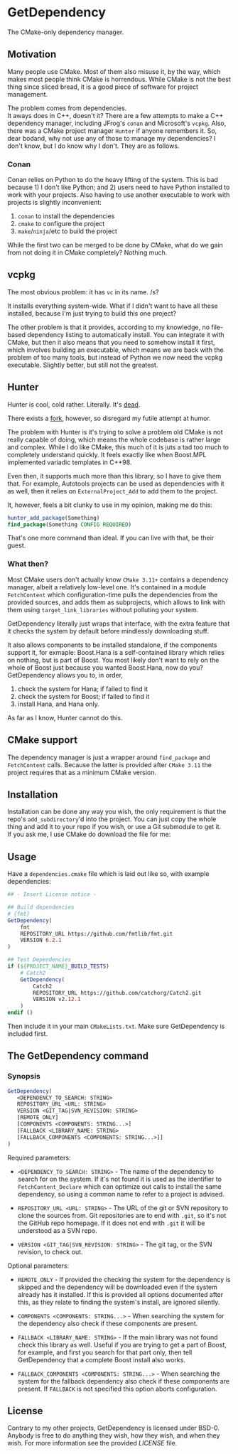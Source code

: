 # GetDependency

The CMake-only dependency manager. 

## Motivation

Many people use CMake. Most of them also misuse it, by the way, which makes most people think CMake is horrendous.
While CMake is not the best thing since sliced bread, it is a good piece of software for project management.

The problem comes from dependencies.  
It aways does in C++, doesn't it?
There are a few attempts to make a C++ dependency manager, including JFrog's `conan` and Microsoft's `vcpkg`.
Also, there was a CMake project manager `Hunter` if anyone remembers it.
So, dear bodand, why not use any of those to manage my dependencies?
I don't know, but I do know why I don't. They are as follows.

### Conan

Conan relies on Python to do the heavy lifting of the system. This is bad because 1) I don't like Python; 
and 2) users need to have Python installed to work with your projects.
Also having to use another executable to work with projects is slightly inconvenient:

 1) `conan` to install the dependencies
 2) `cmake` to configure the project
 3) `make`/`ninja`/etc to build the project

While the first two can be merged to be done by CMake, what do we gain from not doing it in CMake completely?
Nothing much.

## vcpkg

The most obvious problem: it has `vc` in its name. /s?

It installs everything system-wide. What if I didn't want to have all these installed, because I'm just trying
to build this one project? 

The other problem is that it provides, according to my knowledge, no file-based dependency listing to automatically
install. You can integrate it with CMake, but then it also means that you need to somehow install it first, which involves building an executable,
which means we are back with the problem of too many tools, but instead of Python we now need the vcpkg executable.
Slightly better, but still not the greatest.

## Hunter

Hunter is cool, cold rather. Literally. It's [dead](https://github.com/ruslo/hunter).

There exists a [fork](https://github.com/cpp-pm/hunter), however, so disregard my futile attempt at humor.

The problem with Hunter is it's trying to solve a problem old CMake is not really capable of doing,
which means the whole codebase is rather large and complex. 
While I do like CMake, this much of it is juts a tad too much to completely understand quickly.
It feels exactly like when Boost.MPL implemented variadic templates in C++98.

Even then, it supports much more than this library, so
I have to give them that. For example, Autotools projects
can be used as dependencies with it as well, then it relies on `ExternalProject_Add` to add them to the project.

It, however, feels a bit clunky to use in my opinion, making me do this:

```cmake
hunter_add_package(Something)
find_package(Something CONFIG REQUIRED)
```

That's one more command than ideal. If you can live with that, be their guest.

### What then?

Most CMake users don't actually know `CMake 3.11+` contains a dependency manager, albeit a 
relatively low-level one.
It's contained in a module `FetchContent` which configuration-time pulls the dependencies from 
the provided sources, and adds them as subprojects, which allows to link with them using 
`target_link_libraries` without polluting your system.

GetDependency literally just wraps that interface, with the extra feature that it checks the system 
by default before mindlessly downloading stuff.

It also allows components to be installed standalone, if the components support it, for exmaple:
Boost.Hana is a self-contained library which relies on nothing, but is part of Boost.
You most likely don't want to rely on the whole of Boost just because you wanted Boost.Hana, now
do you?
GetDependency allows you to, in order,
 1) check the system for Hana; if failed to find it
 2) check the system for Boost; if failed to find it
 3) install Hana, and Hana only.

As far as I know, Hunter cannot do this.

## CMake support

The dependency manager is just a wrapper around `find_package` and `FetchContent` calls.
Because the latter is provided after `CMake 3.11` the project requires that as a minimum 
CMake version.

## Installation

Installation can be done any way you wish, the only requirement is that the repo's 
`add_subdirectory`'d into the project.
You can just copy the whole thing and add it to your repo if you wish, or use a Git submodule
to get it.  
If you ask me, I use CMake do download the file for me:  

## Usage
Have a `dependencies.cmake` file which is laid out like so, with example dependencies:

```cmake
## - Insert License notice -

## Build dependencies
# {fmt}
GetDependency(
    fmt
    REPOSITORY_URL https://github.com/fmtlib/fmt.git
    VERSION 6.2.1
)

## Test Dependencies
if (${PROJECT_NAME}_BUILD_TESTS)
    # Catch2
    GetDependency(
        Catch2
        REPOSITORY_URL https://github.com/catchorg/Catch2.git
        VERSION v2.12.1
    )
endif ()

```
Then include it in your main `CMakeLists.txt`. Make sure GetDependency is included first.

## The GetDependency command

### Synopsis
```cmake
GetDependency(
   <DEPENDENCY_TO_SEARCH: STRING>
   REPOSITORY_URL <URL: STRING>
   VERSION <GIT_TAG|SVN_REVISION: STRING>
   [REMOTE_ONLY]
   [COMPONENTS <COMPONENTS: STRING...>]
   [FALLBACK <LIBRARY_NAME: STRING>
   [FALLBACK_COMPONENTS <COMPONENTS: STRING...>]]
)
```

Required parameters:

 - `<DEPENDENCY_TO_SEARCH: STRING>` - The name of the dependency to search for on the system. 
  If it's not found it is used as the identifier to `FetchContent_Declare` which can optimize 
  out calls to install the same dependency, so using a common name to refer to a project is advised.

 - `REPOSITORY_URL <URL: STRING>` - The URL of the git or SVN repository to clone the sources from.
  Git repositories are to end with `.git`, so it's not the GitHub repo homepage. If it does not end 
  with `.git` it will be understood as a SVN repo.

 - `VERSION <GIT_TAG|SVN_REVISION: STRING>` - The git tag, or the SVN revision, to check out.

Optional parameters:
 - `REMOTE_ONLY` - If provided the checking the system for the dependency is skipped and the 
  dependency will be downloaded even if the system already has it installed.
  If this is provided all options documented after this, as they relate to finding the
  system's install, are ignored silently.

 - `COMPONENTS <COMPONENTS: STRING...>` - When searching the system for the dependency also
  check if these components are present.

 - `FALLBACK <LIBRARY_NAME: STRING>` - If the main library  was not found check this library
  as well. Useful if you are trying to get a part of Boost, for example, and first you search
  for that part only, then tell GetDependency that a complete Boost install also works. 

 - `FALLBACK_COMPONENTS <COMPONENTS: STRING...>` - When searching the system for the fallback
  dependency also check if these components are present. If `FALLBACK` is not specified this option aborts configuration.

## License

Contrary to my other projects, GetDependency is licensed under BSD-0.
Anybody is free to do anything they wish, how they wish, and when they wish.
For more information see the provided *LICENSE* file.